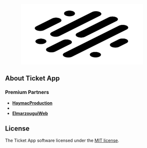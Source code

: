 <p align="center">
    <a href="https://app.elmarzougui.net" target="_blank">
        <img src="./logo.svg" width="400" height="200">
    </a>
</p>

## About Ticket App


### Premium Partners

- **[HaymacProduction](https://haymacproduction.ma/)**
- 
- **[ElmarzouguiWeb](https://elmarzougui-web.com/)**


## License

The Ticket App software licensed under the [MIT license](https://opensource.org/licenses/MIT).
